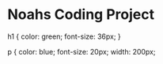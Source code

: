  # Noahs Coding Project
  h1 {
   color: green;
   font-size: 36px;
}

p {
 color: blue;
 font-size: 20px;
 width: 200px;
